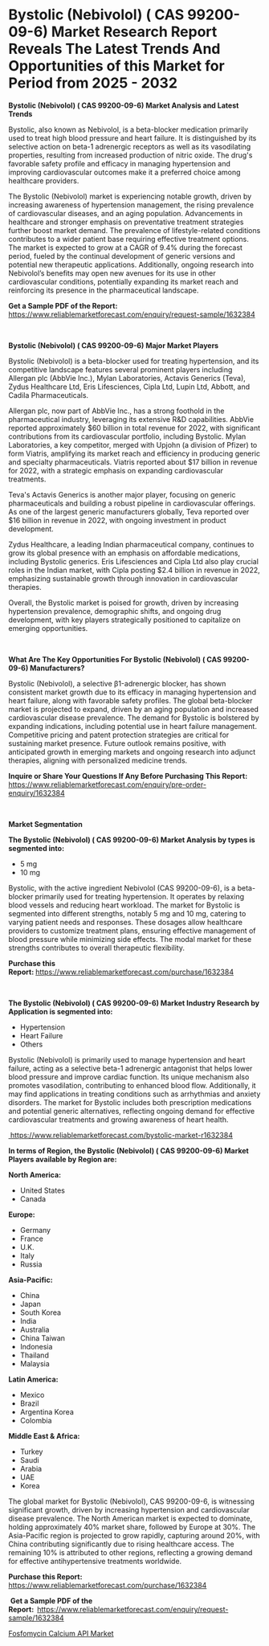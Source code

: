 <p><h1>Bystolic (Nebivolol) ( CAS 99200-09-6) Market Research Report Reveals The Latest Trends And Opportunities of this Market for Period from 2025 - 2032</h1></p><p><strong>Bystolic (Nebivolol) ( CAS 99200-09-6) Market Analysis and Latest Trends</strong></p>
<p><p>Bystolic, also known as Nebivolol, is a beta-blocker medication primarily used to treat high blood pressure and heart failure. It is distinguished by its selective action on beta-1 adrenergic receptors as well as its vasodilating properties, resulting from increased production of nitric oxide. The drug's favorable safety profile and efficacy in managing hypertension and improving cardiovascular outcomes make it a preferred choice among healthcare providers.</p><p>The Bystolic (Nebivolol) market is experiencing notable growth, driven by increasing awareness of hypertension management, the rising prevalence of cardiovascular diseases, and an aging population. Advancements in healthcare and stronger emphasis on preventative treatment strategies further boost market demand. The prevalence of lifestyle-related conditions contributes to a wider patient base requiring effective treatment options. The market is expected to grow at a CAGR of 9.4% during the forecast period, fueled by the continual development of generic versions and potential new therapeutic applications. Additionally, ongoing research into Nebivolol’s benefits may open new avenues for its use in other cardiovascular conditions, potentially expanding its market reach and reinforcing its presence in the pharmaceutical landscape.</p></p>
<p><strong>Get a Sample PDF of the Report:&nbsp;</strong> <a href="https://www.reliablemarketforecast.com/enquiry/request-sample/1632384?utm_campaign=2292&utm_medium=2&utm_source=Github&utm_content=ia&utm_term=29032025&utm_id=bystolic-nebivolol-cas-99200-09-6">https://www.reliablemarketforecast.com/enquiry/request-sample/1632384</a></p>
<p>&nbsp;</p>
<p><strong>Bystolic (Nebivolol) ( CAS 99200-09-6) Major Market Players</strong></p>
<p><p>Bystolic (Nebivolol) is a beta-blocker used for treating hypertension, and its competitive landscape features several prominent players including Allergan plc (AbbVie Inc.), Mylan Laboratories, Actavis Generics (Teva), Zydus Healthcare Ltd, Eris Lifesciences, Cipla Ltd, Lupin Ltd, Abbott, and Cadila Pharmaceuticals.</p><p>Allergan plc, now part of AbbVie Inc., has a strong foothold in the pharmaceutical industry, leveraging its extensive R&D capabilities. AbbVie reported approximately $60 billion in total revenue for 2022, with significant contributions from its cardiovascular portfolio, including Bystolic. Mylan Laboratories, a key competitor, merged with Upjohn (a division of Pfizer) to form Viatris, amplifying its market reach and efficiency in producing generic and specialty pharmaceuticals. Viatris reported about $17 billion in revenue for 2022, with a strategic emphasis on expanding cardiovascular treatments.</p><p>Teva's Actavis Generics is another major player, focusing on generic pharmaceuticals and building a robust pipeline in cardiovascular offerings. As one of the largest generic manufacturers globally, Teva reported over $16 billion in revenue in 2022, with ongoing investment in product development. </p><p>Zydus Healthcare, a leading Indian pharmaceutical company, continues to grow its global presence with an emphasis on affordable medications, including Bystolic generics. Eris Lifesciences and Cipla Ltd also play crucial roles in the Indian market, with Cipla posting $2.4 billion in revenue in 2022, emphasizing sustainable growth through innovation in cardiovascular therapies.</p><p>Overall, the Bystolic market is poised for growth, driven by increasing hypertension prevalence, demographic shifts, and ongoing drug development, with key players strategically positioned to capitalize on emerging opportunities.</p></p>
<p>&nbsp;</p>
<p><strong>What Are The Key Opportunities For Bystolic (Nebivolol) ( CAS 99200-09-6) Manufacturers?</strong></p>
<p><p>Bystolic (Nebivolol), a selective β1-adrenergic blocker, has shown consistent market growth due to its efficacy in managing hypertension and heart failure, along with favorable safety profiles. The global beta-blocker market is projected to expand, driven by an aging population and increased cardiovascular disease prevalence. The demand for Bystolic is bolstered by expanding indications, including potential use in heart failure management. Competitive pricing and patent protection strategies are critical for sustaining market presence. Future outlook remains positive, with anticipated growth in emerging markets and ongoing research into adjunct therapies, aligning with personalized medicine trends.</p></p>
<p><strong>Inquire or Share Your Questions If Any Before Purchasing This Report:</strong> <a href="https://www.reliablemarketforecast.com/enquiry/pre-order-enquiry/1632384?utm_campaign=2292&utm_medium=2&utm_source=Github&utm_content=ia&utm_term=29032025&utm_id=bystolic-nebivolol-cas-99200-09-6">https://www.reliablemarketforecast.com/enquiry/pre-order-enquiry/1632384</a></p>
<p>&nbsp;</p>
<p><strong>Market Segmentation</strong></p>
<p><strong>The Bystolic (Nebivolol) ( CAS 99200-09-6) Market Analysis by types is segmented into:</strong></p>
<p><ul><li>5 mg</li><li>10 mg</li></ul></p>
<p><p>Bystolic, with the active ingredient Nebivolol (CAS 99200-09-6), is a beta-blocker primarily used for treating hypertension. It operates by relaxing blood vessels and reducing heart workload. The market for Bystolic is segmented into different strengths, notably 5 mg and 10 mg, catering to varying patient needs and responses. These dosages allow healthcare providers to customize treatment plans, ensuring effective management of blood pressure while minimizing side effects. The modal market for these strengths contributes to overall therapeutic flexibility.</p></p>
<p><strong>Purchase this Report:&nbsp;</strong><a href="https://www.reliablemarketforecast.com/purchase/1632384?utm_campaign=2292&utm_medium=2&utm_source=Github&utm_content=ia&utm_term=29032025&utm_id=bystolic-nebivolol-cas-99200-09-6">https://www.reliablemarketforecast.com/purchase/1632384</a></p>
<p>&nbsp;</p>
<p><strong>The Bystolic (Nebivolol) ( CAS 99200-09-6) Market Industry Research by Application is segmented into:</strong></p>
<p><ul><li>Hypertension</li><li>Heart Failure</li><li>Others</li></ul></p>
<p><p>Bystolic (Nebivolol) is primarily used to manage hypertension and heart failure, acting as a selective beta-1 adrenergic antagonist that helps lower blood pressure and improve cardiac function. Its unique mechanism also promotes vasodilation, contributing to enhanced blood flow. Additionally, it may find applications in treating conditions such as arrhythmias and anxiety disorders. The market for Bystolic includes both prescription medications and potential generic alternatives, reflecting ongoing demand for effective cardiovascular treatments and growing awareness of heart health.</p></p>
<p><a href="https://www.reliablemarketforecast.com/bystolic-market-r1632384?utm_campaign=2292&utm_medium=2&utm_source=Github&utm_content=ia&utm_term=29032025&utm_id=bystolic-nebivolol-cas-99200-09-6">&nbsp;https://www.reliablemarketforecast.com/bystolic-market-r1632384</a></p>
<p><strong>In terms of Region, the Bystolic (Nebivolol) ( CAS 99200-09-6) Market Players available by Region are:</strong></p>
<p>
    <p> <strong> North America: </strong>
        <ul>
            <li>United States</li>
            <li>Canada</li>
        </ul>
        </p> 
    <p> <strong> Europe: </strong>
        <ul>
            <li>Germany</li>
            <li>France</li>
            <li>U.K.</li>
            <li>Italy</li>
            <li>Russia</li>
        </ul>
        </p> 
    <p> <strong> Asia-Pacific: </strong>
        <ul>
            <li>China</li>
            <li>Japan</li>
            <li>South Korea</li>
            <li>India</li>
            <li>Australia</li>
            <li>China Taiwan</li>
            <li>Indonesia</li>
            <li>Thailand</li>
            <li>Malaysia</li>
        </ul>
        </p> 
    <p> <strong> Latin America: </strong>
        <ul>
            <li>Mexico</li>
            <li>Brazil</li>
            <li>Argentina Korea</li>
            <li>Colombia</li>
        </ul>
        </p> 
    <p> <strong> Middle East & Africa: </strong>
        <ul>
            <li>Turkey</li>
            <li>Saudi</li>
            <li>Arabia</li>
            <li>UAE</li>
            <li>Korea</li>
        </ul>
    </p>
    </p>
<p><p>The global market for Bystolic (Nebivolol), CAS 99200-09-6, is witnessing significant growth, driven by increasing hypertension and cardiovascular disease prevalence. The North American market is expected to dominate, holding approximately 40% market share, followed by Europe at 30%. The Asia-Pacific region is projected to grow rapidly, capturing around 20%, with China contributing significantly due to rising healthcare access. The remaining 10% is attributed to other regions, reflecting a growing demand for effective antihypertensive treatments worldwide.</p></p>
<p><strong>Purchase this Report: </strong><a href="https://www.reliablemarketforecast.com/purchase/1632384?utm_campaign=2292&utm_medium=2&utm_source=Github&utm_content=ia&utm_term=29032025&utm_id=bystolic-nebivolol-cas-99200-09-6">https://www.reliablemarketforecast.com/purchase/1632384</a></p>
<p>&nbsp;<strong>Get a Sample PDF of the Report:&nbsp;&nbsp;</strong><a href="https://www.reliablemarketforecast.com/enquiry/request-sample/1632384?utm_campaign=2292&utm_medium=2&utm_source=Github&utm_content=ia&utm_term=29032025&utm_id=bystolic-nebivolol-cas-99200-09-6">https://www.reliablemarketforecast.com/enquiry/request-sample/1632384</a></p>
<p><strong></strong></p>
<p><p><a href="https://github.com/MonroeBullock54/Market-Research-Report-List-2/blob/main/fosfomycin-calcium-api-market.md?utm_campaign=2292&utm_medium=2&utm_source=Github&utm_content=ia&utm_term=29032025&utm_id=bystolic-nebivolol-cas-99200-09-6">Fosfomycin Calcium API Market</a></p></p>